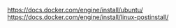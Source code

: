 https://docs.docker.com/engine/install/ubuntu/
https://docs.docker.com/engine/install/linux-postinstall/
